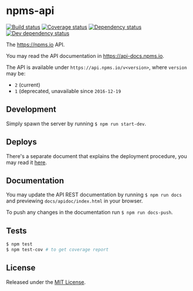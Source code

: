 # npms-api

[![Build status][travis-image]][travis-url] [![Coverage status][codecov-image]][codecov-url] [![Dependency status][david-dm-image]][david-dm-url] [![Dev dependency status][david-dm-dev-image]][david-dm-dev-url]

The https://npms.io API.

You may read the API documentation in https://api-docs.npms.io.

The API is available under `https://api.npms.io/v<version>`, where `version` may be:
- `2` (current)
- `1` (deprecated, unavailable since `2016-12-19`


## Development

Simply spawn the server by running `$ npm run start-dev`.


## Deploys

There's a separate document that explains the deployment procedure, you may read it [here](./docs/deploys.md).


## Documentation

You may update the API REST documentation by running `$ npm run docs` and previewing `docs/apidoc/index.html` in your browser.

To push any changes in the documentation run `$ npm run docs-push`.


## Tests

```bash
$ npm test
$ npm test-cov # to get coverage report
```


## License

Released under the [MIT License](http://www.opensource.org/licenses/mit-license.php).


[codecov-url]:https://codecov.io/gh/npms-io/npms-api
[codecov-image]:https://img.shields.io/codecov/c/github/npms-io/npms-api/master.svg
[david-dm-dev-image]: https://img.shields.io/david/dev/npms-io/npms-api.svg
[david-dm-dev-url]: https://david-dm.org/npms-io/npms-api#info=devDependencies
[david-dm-image]: https://img.shields.io/david/npms-io/npms-api.svg
[david-dm-url]: https://david-dm.org/npms-io/npms-api
[travis-image]: http://img.shields.io/travis/npms-io/npms-api/master.svg
[travis-url]: https://travis-ci.org/npms-io/npms-api

